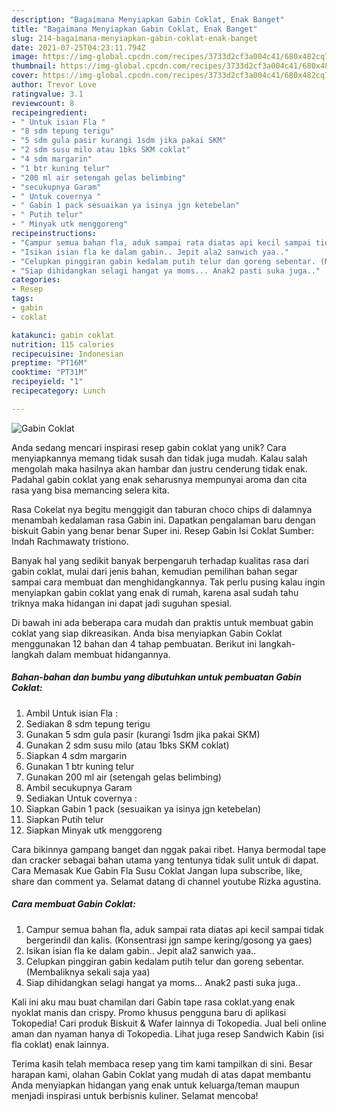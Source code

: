 ```yaml
---
description: "Bagaimana Menyiapkan Gabin Coklat, Enak Banget"
title: "Bagaimana Menyiapkan Gabin Coklat, Enak Banget"
slug: 214-bagaimana-menyiapkan-gabin-coklat-enak-banget
date: 2021-07-25T04:23:11.794Z
image: https://img-global.cpcdn.com/recipes/3733d2cf3a004c41/680x482cq70/gabin-coklat-foto-resep-utama.jpg
thumbnail: https://img-global.cpcdn.com/recipes/3733d2cf3a004c41/680x482cq70/gabin-coklat-foto-resep-utama.jpg
cover: https://img-global.cpcdn.com/recipes/3733d2cf3a004c41/680x482cq70/gabin-coklat-foto-resep-utama.jpg
author: Trevor Love
ratingvalue: 3.1
reviewcount: 8
recipeingredient:
- " Untuk isian Fla "
- "8 sdm tepung terigu"
- "5 sdm gula pasir kurangi 1sdm jika pakai SKM"
- "2 sdm susu milo atau 1bks SKM coklat"
- "4 sdm margarin"
- "1 btr kuning telur"
- "200 ml air setengah gelas belimbing"
- "secukupnya Garam"
- " Untuk covernya "
- " Gabin 1 pack sesuaikan ya isinya jgn ketebelan"
- " Putih telur"
- " Minyak utk menggoreng"
recipeinstructions:
- "Campur semua bahan fla, aduk sampai rata diatas api kecil sampai tidak bergerindil dan kalis. (Konsentrasi jgn sampe kering/gosong ya gaes)"
- "Isikan isian fla ke dalam gabin.. Jepit ala2 sanwich yaa.."
- "Celupkan pinggiran gabin kedalam putih telur dan goreng sebentar. (Membaliknya sekali saja yaa)"
- "Siap dihidangkan selagi hangat ya moms... Anak2 pasti suka juga.."
categories:
- Resep
tags:
- gabin
- coklat

katakunci: gabin coklat 
nutrition: 115 calories
recipecuisine: Indonesian
preptime: "PT16M"
cooktime: "PT31M"
recipeyield: "1"
recipecategory: Lunch

---
```



![Gabin Coklat](https://img-global.cpcdn.com/recipes/3733d2cf3a004c41/680x482cq70/gabin-coklat-foto-resep-utama.jpg)

Anda sedang mencari inspirasi resep gabin coklat yang unik? Cara menyiapkannya memang tidak susah dan tidak juga mudah. Kalau salah mengolah maka hasilnya akan hambar dan justru cenderung tidak enak. Padahal gabin coklat yang enak seharusnya mempunyai aroma dan cita rasa yang bisa memancing selera kita.

Rasa Cokelat nya begitu menggigit dan taburan choco chips di dalamnya menambah kedalaman rasa Gabin ini. Dapatkan pengalaman baru dengan biskuit Gabin yang benar benar Super ini. Resep Gabin Isi Coklat Sumber: Indah Rachmawaty tristiono.

Banyak hal yang sedikit banyak berpengaruh terhadap kualitas rasa dari gabin coklat, mulai dari jenis bahan, kemudian pemilihan bahan segar sampai cara membuat dan menghidangkannya. Tak perlu pusing kalau ingin menyiapkan gabin coklat yang enak di rumah, karena asal sudah tahu triknya maka hidangan ini dapat jadi suguhan spesial.


Di bawah ini ada beberapa cara mudah dan praktis untuk membuat gabin coklat yang siap dikreasikan. Anda bisa menyiapkan Gabin Coklat menggunakan 12 bahan dan 4 tahap pembuatan. Berikut ini langkah-langkah dalam membuat hidangannya.

<!--inarticleads1-->

##### Bahan-bahan dan bumbu yang dibutuhkan untuk pembuatan Gabin Coklat:

1. Ambil  Untuk isian Fla :
1. Sediakan 8 sdm tepung terigu
1. Gunakan 5 sdm gula pasir (kurangi 1sdm jika pakai SKM)
1. Gunakan 2 sdm susu milo (atau 1bks SKM coklat)
1. Siapkan 4 sdm margarin
1. Gunakan 1 btr kuning telur
1. Gunakan 200 ml air (setengah gelas belimbing)
1. Ambil secukupnya Garam
1. Sediakan  Untuk covernya :
1. Siapkan  Gabin 1 pack (sesuaikan ya isinya jgn ketebelan)
1. Siapkan  Putih telur
1. Siapkan  Minyak utk menggoreng


Cara bikinnya gampang banget dan nggak pakai ribet. Hanya bermodal tape dan cracker sebagai bahan utama yang tentunya tidak sulit untuk di dapat. Cara Memasak Kue Gabin Fla Susu Coklat Jangan lupa subscribe, like, share dan comment ya. Selamat datang di channel youtube Rizka agustina. 

<!--inarticleads2-->

##### Cara membuat Gabin Coklat:

1. Campur semua bahan fla, aduk sampai rata diatas api kecil sampai tidak bergerindil dan kalis. (Konsentrasi jgn sampe kering/gosong ya gaes)
1. Isikan isian fla ke dalam gabin.. Jepit ala2 sanwich yaa..
1. Celupkan pinggiran gabin kedalam putih telur dan goreng sebentar. (Membaliknya sekali saja yaa)
1. Siap dihidangkan selagi hangat ya moms... Anak2 pasti suka juga..


Kali ini aku mau buat chamilan dari Gabin tape rasa coklat.yang enak nyoklat manis dan crispy. Promo khusus pengguna baru di aplikasi Tokopedia! Cari produk Biskuit &amp; Wafer lainnya di Tokopedia. Jual beli online aman dan nyaman hanya di Tokopedia. Lihat juga resep Sandwich Kabin (isi fla coklat) enak lainnya. 

Terima kasih telah membaca resep yang tim kami tampilkan di sini. Besar harapan kami, olahan Gabin Coklat yang mudah di atas dapat membantu Anda menyiapkan hidangan yang enak untuk keluarga/teman maupun menjadi inspirasi untuk berbisnis kuliner. Selamat mencoba!
